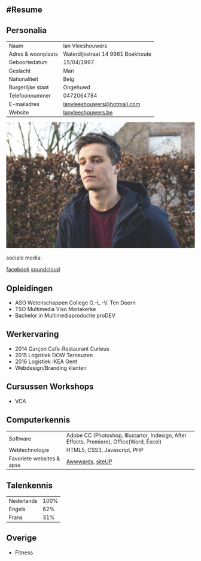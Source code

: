 #Resume
--------
## Personalia

|                      |                                                 |
| -------------------- | ----------------------------------------------- |
| Naam                 | Ian Vleeshouwers                                | 
| Adres & woonplaats   | Waterdijkstraat 14 9961 Boekhoute               |  
| Geboortedatum        | 15/04/1997                                      | 
| Geslacht             | Man                                             | 
| Nationaliteit        | Belg                                            | 
| Burgerlijke staat    | Ongehuwd                                        |
| Telefoonnummer       | 0472064784                                      |
| E-mailadres          | Ianvleeshouwers@hotmail.com                     |
| Website              | [Ianvleeshouwers.be](http://ianvleeshouwers.be/)|

![Ian Vleeshouwers](foto_ian.jpg)

sociale media:

[facebook](https://www.facebook.com/ian.vleeshouwers)
[soundcloud](https://soundcloud.com/secret-culture)

## Opleidingen
* ASO Wetenschappen College O.-L.-V. Ten Doorn <br>
* TSO Multimedia Viso Mariakerke <br>
* Bachelor in Multimediaproductie proDEV <br>

## Werkervaring
* 2014 Garçon Cafe-Restaurant Curieus <br>
* 2015 Logistiek DOW Terneuzen <br>
* 2016 Logistiek IKEA Gent <br>
* Webdesign/Branding klanten <br>

## Cursussen Workshops
* VCA


## Computerkennis  
|                                 |                                                                                           |
| --------------------            | ----------------------------------------------------------------------------------------- |
| Software                        | Adobe CC (Photoshop, Illustartor, Indesign, After Effects, Premiere), Office(Word, Excel) |
| Webtechnologie                  | HTML5, CSS3, Javascript, PHP                                                              |
| Favoriete websites & apss       | [Awwwards](http://www.awwwards.com/), [siteUP](https://site.uplabs.com/)                  |

## Talenkennis 
|                      |      |
| -------------------- | ---- |
| Nederlands           | 100% | 
| Engels               | 62%  |
| Frans                | 31%  |


## Overige 
* Fitness





